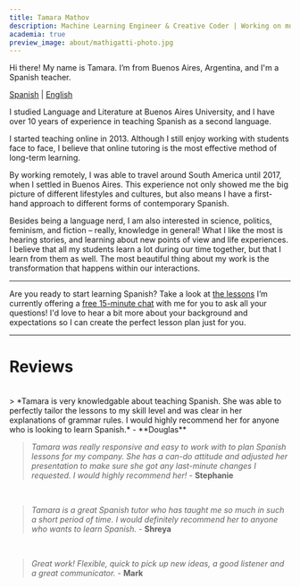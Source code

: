 ```yaml
---
title: Tamara Mathov
description: Machine Learning Engineer & Creative Coder | Working on music information retrieval and natural language processing | 🤖 I like to make computers talk and sing
academia: true
preview_image: about/mathigatti-photo.jpg
---
```

Hi there! My name is Tamara. I’m from Buenos Aires, Argentina, and I'm a Spanish teacher.

<div id="video"></div>


[Spanish](/?lang=es) | [English](/?lang=en)

<script>


var currentPageUrl = document.URL;
var url = new URL(currentPageUrl);
var lang = url.searchParams.get("lang");

if (lang == 'en'){
    var code = '<iframe width="560" height="315" id="demo" src="https://www.youtube.com/embed/vl5xa6D1S58" title="YouTube video player" frameborder="0" allow="accelerometer; autoplay; clipboard-write; encrypted-media; gyroscope; picture-in-picture" allowfullscreen></iframe>'
    document.getElementById("video").insertAdjacentHTML('afterend', code);
} else {
    var code = '<iframe width="560" height="315" id="demo" src="https://www.youtube.com/embed/zxixqQlckc0" title="YouTube video player" frameborder="0" allow="accelerometer; autoplay; clipboard-write; encrypted-media; gyroscope; picture-in-picture" allowfullscreen></iframe>'
    document.getElementById("video").insertAdjacentHTML('afterend', code);
}
</script>
 
I studied Language and Literature at Buenos Aires University, and I have over 10 years of experience in teaching Spanish as a second language.
 
I started teaching online in 2013. Although I still enjoy working with students face to face, I believe that online tutoring is the most effective method of long-term learning.
 
By working remotely, I was able to travel around South America until 2017, when I settled in Buenos Aires. This experience not only showed me the big picture of different lifestyles and cultures, but also means I have a first-hand approach to different forms of contemporary Spanish.
 
Besides being a language nerd, I am also interested in science, politics, feminism, and fiction – really, knowledge in general! What I like the most is hearing stories, and learning about new points of view and life experiences. I believe that all my students learn a lot during our time together, but that I learn from them as well. The most beautiful thing about my work is the transformation that happens within our interactions.

---

Are you ready to start learning Spanish? Take a look at [the lessons](/lessons) I’m currently offering a [free 15-minute chat](https://calendly.com/tamaramathov) with me for you to ask all your questions! I'd love to hear a bit more about your background and expectations so I can create the perfect lesson plan just for you.

---

# Reviews

<br/>
> *Tamara is very knowledgable about teaching Spanish. She was able to perfectly tailor the lessons to my skill level and was clear in her explanations of grammar rules. I would highly recommend her for anyone who is looking to learn Spanish.* - **Douglas**

<br/>

> *Tamara was really responsive and easy to work with to plan Spanish lessons for my company. She has a can-do attitude and adjusted her presentation to make sure she got any last-minute changes I requested. I would highly recommend her!* - **Stephanie**

<br/>


> *Tamara is a great Spanish tutor who has taught me so much in such a short period of time. I would definitely recommend her to anyone who wants to learn Spanish.* - **Shreya**

<br/>


> *Great work! Flexible, quick to pick up new ideas, a good listener and a great communicator.* - **Mark**
